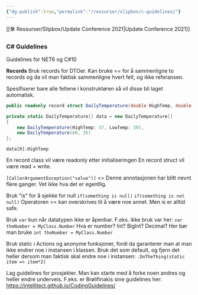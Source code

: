 ```yaml
---
{"dg-publish":true,"permalink":"/ressurser/slipbox/c-guidelines/"}
---
```


[[🛠 Ressurser/Slipbox/Update Conference 2021|Update Conference 2021]]
### C# Guidelines
Guidelines for NET6 og C#10

**Records**
Bruk records for DTOer. 
Kan bruke == for å sammenligne to records og da vil man faktisk sammenligne hvert felt, og ikke referansen. 

Spesifiserer bare alle feltene i konstruktøren så vil disse bli laget automatisk.
```csharp
public readonly record struct DailyTemperature(double HighTemp, double LowTemp);
```

```csharp
private static DailyTemperature[] data = new DailyTemperature[]
{
    new DailyTemperature(HighTemp: 57, LowTemp: 30), 
    new DailyTemperature(60, 35)
};
```

`data[0].HighTemp`

En record class vil være readonly etter initialiseringen
En record struct vil være read + write.

`[CallerArgumentException("value")]` <= Denne annotasjonen har blitt nevnt flere ganger. Vet ikke hva det er egentlig. 

Bruk "is" for å sjekke for null
`if(something is null)`
`if(something is not null)`
Operatoren == kan overskrives til å være noe annet. Men is er alltid safe.

Bruk `var` kun når datatypen ikke er åpenbar. F.eks. ikke bruk var her:
`var theNumber = MyClass.Number`
Hva er number? Int? BigInt? Decimal? Her bør man bruke
`int theNumber = MyClass.Number`

Bruk static i Actions og anonyme funksjoner, fordi da garanterer man at man ikke endrer noe i instansen i klassen. Bruk det som default, og fjern det heller dersom man faktisk skal endre noe i instansen:
`.DoTheThing(static item => item*2)`

Lag guidelines for prosjekter. Man kan starte med å forke noen andres og heller endre underveis. F.eks. er Brølifinakis sine guidelines her: https://intellitect.github.io/CodingGuidelines/
